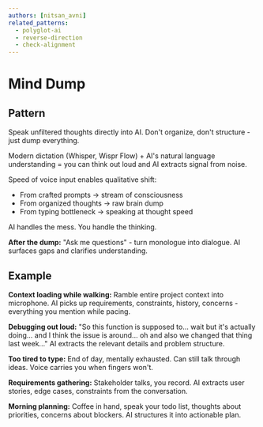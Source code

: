 ```yaml
---
authors: [nitsan_avni]
related_patterns:
  - polyglot-ai
  - reverse-direction
  - check-alignment
---
```


# Mind Dump

## Pattern
Speak unfiltered thoughts directly into AI. Don't organize, don't structure - just dump everything.

Modern dictation (Whisper, Wispr Flow) + AI's natural language understanding = you can think out loud and AI extracts signal from noise.

Speed of voice input enables qualitative shift:
- From crafted prompts → stream of consciousness
- From organized thoughts → raw brain dump
- From typing bottleneck → speaking at thought speed

AI handles the mess. You handle the thinking.

**After the dump:** "Ask me questions" - turn monologue into dialogue. AI surfaces gaps and clarifies understanding.

## Example

**Context loading while walking:**
Ramble entire project context into microphone. AI picks up requirements, constraints, history, concerns - everything you mention while pacing.

**Debugging out loud:**
"So this function is supposed to... wait but it's actually doing... and I think the issue is around... oh and also we changed that thing last week..."
AI extracts the relevant details and problem structure.

**Too tired to type:**
End of day, mentally exhausted. Can still talk through ideas. Voice carries you when fingers won't.

**Requirements gathering:**
Stakeholder talks, you record. AI extracts user stories, edge cases, constraints from the conversation.

**Morning planning:**
Coffee in hand, speak your todo list, thoughts about priorities, concerns about blockers. AI structures it into actionable plan.
